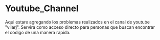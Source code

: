 # Youtube_Channel
Aqui estare agregando los problemas realizados en el canal de youtube "vilarj". Servira como acceso directo para personas que buscan encontrar el codigo de una manera rapida.
